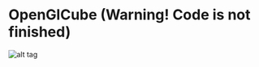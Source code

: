 # OpenGlCube (Warning! Code is not finished)

![alt tag](https://68.media.tumblr.com/49ecdbddf3176ebc06fda683578e54e8/tumblr_inline_oodzm8Zirj1u3v231_500.gif)
